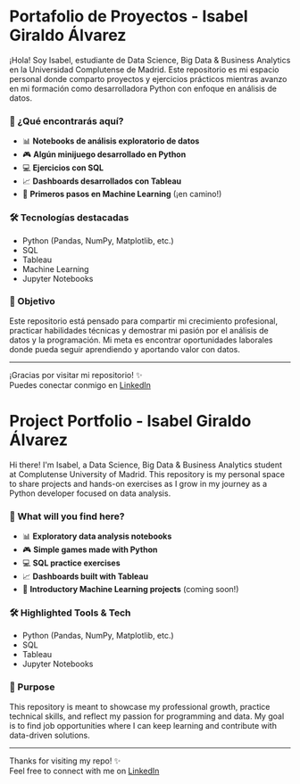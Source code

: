 # Portafolio de Proyectos - Isabel Giraldo Álvarez

¡Hola! Soy Isabel, estudiante de Data Science, Big Data & Business Analytics en la Universidad Complutense de Madrid. Este repositorio es mi espacio personal donde comparto proyectos y ejercicios prácticos mientras avanzo en mi formación como desarrolladora Python con enfoque en análisis de datos.

### 📌 ¿Qué encontrarás aquí?

- 📊 **Notebooks de análisis exploratorio de datos**  
- 🎮 **Algún minijuego desarrollado en Python**  
- 💻 **Ejercicios con SQL**  
- 📈 **Dashboards desarrollados con Tableau**  
- 🤖 **Primeros pasos en Machine Learning** (¡en camino!)

### 🛠️ Tecnologías destacadas

- Python (Pandas, NumPy, Matplotlib, etc.)
- SQL
- Tableau
- Machine Learning
- Jupyter Notebooks

### 🎯 Objetivo

Este repositorio está pensado para compartir mi crecimiento profesional, practicar habilidades técnicas y demostrar mi pasión por el análisis de datos y la programación. Mi meta es encontrar oportunidades laborales donde pueda seguir aprendiendo y aportando valor con datos.

---

¡Gracias por visitar mi repositorio! ✨  
Puedes conectar conmigo en [LinkedIn](https://www.linkedin.com/in/isabel-giraldo-%C3%A1lvarez-/)


# Project Portfolio - Isabel Giraldo Álvarez

Hi there! I'm Isabel, a Data Science, Big Data & Business Analytics student at Complutense University of Madrid. This repository is my personal space to share projects and hands-on exercises as I grow in my journey as a Python developer focused on data analysis.

### 📌 What will you find here?

- 📊 **Exploratory data analysis notebooks**  
- 🎮 **Simple games made with Python**  
- 💻 **SQL practice exercises**  
- 📈 **Dashboards built with Tableau**  
- 🤖 **Introductory Machine Learning projects** (coming soon!)

### 🛠️ Highlighted Tools & Tech

- Python (Pandas, NumPy, Matplotlib, etc.)
- SQL
- Tableau
- Jupyter Notebooks

### 🎯 Purpose

This repository is meant to showcase my professional growth, practice technical skills, and reflect my passion for programming and data. My goal is to find job opportunities where I can keep learning and contribute with data-driven solutions.

---

Thanks for visiting my repo! ✨  
Feel free to connect with me on [LinkedIn](https://www.linkedin.com/in/isabel-giraldo-%C3%A1lvarez-/)

